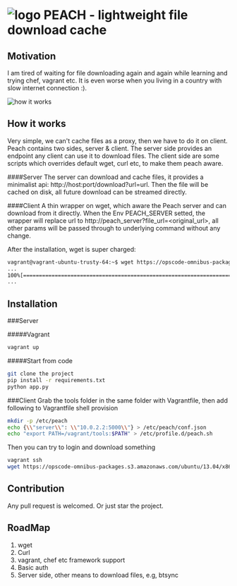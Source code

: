 ![logo](https://raw.githubusercontent.com/shuoli84/peach/master/logo.png "logo")
PEACH - lightweight file download cache
===

Motivation
---
I am tired of waiting for file downloading again and again while learning and trying chef, vagrant etc. It is even worse when you living in a country with slow internet connection :).

![how it works](https://raw.githubusercontent.com/shuoli84/peach/master/picture.png "How peach help")


How it works
---
Very simple, we can't cache files as a proxy, then we have to do it on client. Peach contains two sides, server & client. The server side provides an endpoint any client can use it to download files. The client side are some scripts which overrides default wget, curl etc, to make them peach aware.

####Server
The server can download and cache files, it provides a minimalist api: http://host:port/download?url=url. Then the file will be cached on disk, all future download can be streamed directly. 

####Client
A thin wrapper on wget, which aware the Peach server and can download from it directly. When the Env PEACH_SERVER setted, the wrapper will replace url to http://peach_server?file_url=<original_url>, all other params will be passed through to underlying command without any change.

After the installation, wget is super charged:
```sh
vagrant@vagrant-ubuntu-trusty-64:~$ wget https://opscode-omnibus-packages.s3.amazonaws.com/ubuntu/13.04/x86_64/chef_12.0.3-1_amd64.deb
...
100%[============================================================================================>] 43,799,970  17.4MB/s   in 2.4s
...
```

Installation
---
###Server

#####Vagrant
```sh
vagrant up
```

#####Start from code
```sh
git clone the project
pip install -r requirements.txt
python app.py
```

###Client
Grab the tools folder in the same folder with Vagrantfile, then add following to Vagrantfile shell provision

```sh
mkdir -p /etc/peach
echo {\\"server\\": \\"10.0.2.2:5000\\"} > /etc/peach/conf.json
echo "export PATH=/vagrant/tools:$PATH" > /etc/profile.d/peach.sh
```

Then you can try to login and download something
```sh
vagrant ssh
wget https://opscode-omnibus-packages.s3.amazonaws.com/ubuntu/13.04/x86_64/chef_12.0.3-1_amd64.deb -O chef.deb
```

Contribution
---
Any pull request is welcomed. Or just star the project.

RoadMap
---
1. wget
2. Curl
3. vagrant, chef etc framework support
4. Basic auth
5. Server side, other means to download files, e.g, btsync
